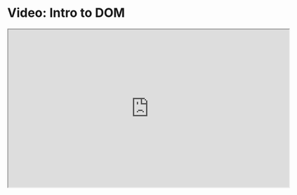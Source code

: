 # Video: Intro to DOM

<iframe src="https://player.vimeo.com/video/549324880" width="640" height="360" allowfullscreen="allowfullscreen" allow="autoplay; fullscreen; picture-in-picture"></iframe>
